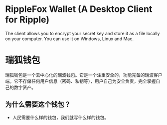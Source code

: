 # RippleFox Wallet (A Desktop Client for Ripple)

The client allows you to encrypt your secret key and store it as a file locally on your computer. You can use it on Windows, Linux and Mac.


# 瑞狐钱包

瑞狐钱包是一个去中心化的瑞波钱包。它是一个注重安全的，功能完备的瑞波客户端。它不存储任何用户信息（密码、私钥等），用户自己为安全负责，完全掌握自己的数字资产。


## 为什么需要这个钱包？

- 人民需要什么样的钱包，我们就写什么样的钱包。